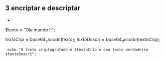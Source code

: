 ##  3 encriptar e descriptar

  * <?php 
 
 $texto = "Ola mundo !!";

 $textoCrip = base64_encode($texto);
 $textoDescri = base64_decode($textoCrip);

     echo "O texto criptografado é $textoCrip e seu texto verdadeiro $textoDescri";